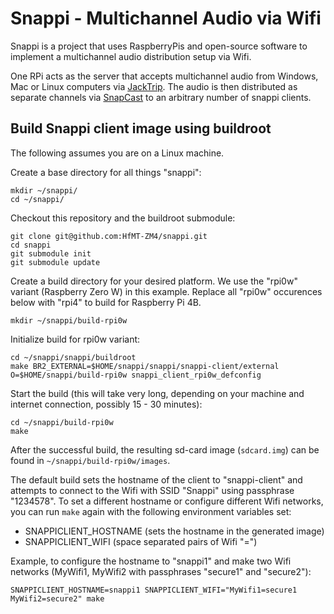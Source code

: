 # Snappi - Multichannel Audio via Wifi

Snappi is a project that uses RaspberryPis and open-source software to
implement a multichannel audio distribution setup via Wifi.

One RPi acts as the server that accepts multichannel audio from Windows, Mac or
Linux computers via [JackTrip](https://github.com/jacktrip/jacktrip). The audio
is then distributed as separate channels via
[SnapCast](https://github.com/badaix/snapcast) to an arbitrary number of snappi
clients.

## Build Snappi client image using buildroot

The following assumes you are on a Linux machine.

Create a base directory for all things "snappi":
```
mkdir ~/snappi/
cd ~/snappi/
```

Checkout this repository and the buildroot submodule:
```
git clone git@github.com:HfMT-ZM4/snappi.git
cd snappi
git submodule init
git submodule update
```

Create a build directory for your desired platform. We use the "rpi0w" variant
(Raspberry Zero W) in this example. Replace all "rpi0w" occurences below with "rpi4" to build
for Raspberry Pi 4B.
```
mkdir ~/snappi/build-rpi0w
```

Initialize build for rpi0w variant:
```
cd ~/snappi/snappi/buildroot
make BR2_EXTERNAL=$HOME/snappi/snappi/snappi-client/external O=$HOME/snappi/build-rpi0w snappi_client_rpi0w_defconfig
```

Start the build (this will take very long, depending on your machine and internet connection, possibly 15 - 30 minutes):
```
cd ~/snappi/build-rpi0w
make
```

After the successful build, the resulting sd-card image (`sdcard.img`) can be found in `~/snappi/build-rpi0w/images`.

The default build sets the hostname of the client to "snappi-client" and
attempts to connect to the Wifi with SSID "Snappi" using passphrase "1234578".
To set a different hostname or configure different Wifi networks, you can run
`make` again with the following environment variables set:

- SNAPPICLIENT_HOSTNAME (sets the hostname in the generated image)
- SNAPPICLIENT_WIFI (space separated pairs of Wifi "<SSID>=<PASSPHRASE>")

Example, to configure the hostname to "snappi1" and make two Wifi networks (MyWifi1, MyWifi2 with passphrases "secure1" and "secure2"):
```
SNAPPICLIENT_HOSTNAME=snappi1 SNAPPICLIENT_WIFI="MyWifi1=secure1 MyWifi2=secure2" make
`````
